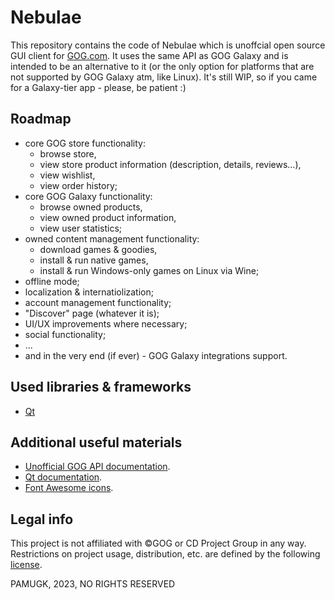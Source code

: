 # Nebulae

This repository contains the code of Nebulae which is unoffcial open source GUI client for [GOG.com](https://www.gog.com). It uses the same API as GOG Galaxy and is intended to be an alternative to it (or the only option for platforms that are not supported by GOG Galaxy atm, like Linux).
It's still WIP, so if you came for a Galaxy-tier app - please, be patient :)

## Roadmap

* core GOG store functionality:
	- browse store,
	- view store product information (description, details, reviews...),
	- view wishlist,
	- view order history;
* core GOG Galaxy functionality:
	- browse owned products,
	- view owned product information,
	- view user statistics;	
* owned content management functionality:
	- download games & goodies,
	- install & run native games,
	- install & run Windows-only games on Linux via Wine;
* offline mode;
* localization & internatiolization;
* account management functionality;
* "Discover" page (whatever it is);
* UI/UX improvements where necessary;
* social functionality;
* ...
* and in the very end (if ever) - GOG Galaxy integrations support.

## Used libraries & frameworks

* [Qt](https://www.qt.io/)

## Additional useful materials

* [Unofficial GOG API documentation](https://gogapidocs.readthedocs.io/en/latest/#).
* [Qt documentation](https://doc.qt.io/).
* [Font Awesome icons](https://fontawesome.com/).

## Legal info

This project is not affiliated with ©GOG or CD Project Group in any way. Restrictions on project usage, distribution, etc. are defined by the following [license](./LICENSE).

PAMUGK, 2023, NO RIGHTS RESERVED
